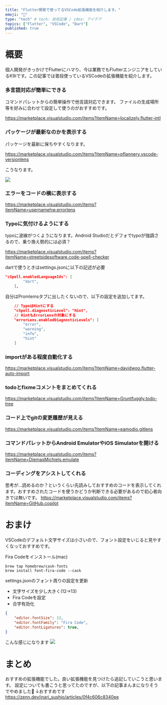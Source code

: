 ```yaml
---
title: "Flutter開発で使ってるVSCode拡張機能を紹介します。"
emoji: "👾"
type: "tech" # tech: 技術記事 / idea: アイデア
topics: ["Flutter", "VSCode", "Dart"]
published: true
---
```


# 概要
個人開発がきっかけでFlutterにハマり、今は業務でもFlutterエンジニアをしているK9iです。この記事では普段使っているVSCodeの拡張機能を紹介します。

### 多言語対応が簡単にできる
コマンドパレットからの簡単操作で他言語対応できます。
ファイルの生成場所等を好みに合わせて設定して使うのがおすすめです。

https://marketplace.visualstudio.com/items?itemName=localizely.flutter-intl
### パッケージが最新なのかを表示する
パッケージを最新に保ちやすくなります。

https://marketplace.visualstudio.com/items?itemName=pflannery.vscode-versionlens

こうなります。

![](https://storage.googleapis.com/zenn-user-upload/c981c5536577-20211209.png)

### エラーをコードの横に表示する

https://marketplace.visualstudio.com/items?itemName=usernamehw.errorlens

### Typoに気付けるようにする
typoに波線がつくようになります。Android Studioだとデフォでtypoが強調さるので、乗り換え勢的には必須？

https://marketplace.visualstudio.com/items?itemName=streetsidesoftware.code-spell-checker

dartで使うときはsettings.jsonに以下の記述が必要
```json:settings.json
"cSpell.enabledLanguageIds": [
        "dart",
    ],
```
自分はPromlemsタブに出したくないので、以下の設定を追加してます。
```json:settings.json
    // TypoはHintにする
    "cSpell.diagnosticLevel": "Hint",
    // HintもErrorLensの対象にする
    "errorLens.enabledDiagnosticLevels": [
        "error",
        "warning",
        "info",
        "hint"
    ]
```

### importがある程度自動化する

https://marketplace.visualstudio.com/items?itemName=davidwoo.flutter-auto-import

### todoとfixmeコメントをまとめてくれる

https://marketplace.visualstudio.com/items?itemName=Gruntfuggly.todo-tree

### コード上でgitの変更履歴が見える

https://marketplace.visualstudio.com/items?itemName=eamodio.gitlens

### コマンドパレットからAndroid EmulatorやiOS Simulatorを開ける

https://marketplace.visualstudio.com/items?itemName=DiemasMichiels.emulate

### コーディングをアシストしてくれる
思考が…読めるのか？というくらい先読みしておすすめのコードを表示してくれます。おすすめされたコードを使うかどうか判断できる必要があるので初心者向きでは無いです。
https://marketplace.visualstudio.com/items?itemName=GitHub.copilot

# おまけ
VSCodeのデフォルト文字サイズは小さいので、フォント設定をいじると見やすくなっておすすめです。

Fira Codeをインストール(mac)
```
brew tap homebrew/cask-fonts
brew install font-fira-code --cask
```
settings.jsonのフォント周りの設定を更新
- 文字サイズを少し大きく(12->13)
- Fira Codeを設定
- 合字有効化
```json:settings.json
{
    "editor.fontSize": 13,
    "editor.fontFamily": "Fira Code",
    "editor.fontLigatures": true,
}
```
こんな感じになります
![](https://storage.googleapis.com/zenn-user-upload/a53185aea7b3-20211209.png)

# まとめ
おすすめの拡張機能でした。良い拡張機能を見つけたら追記していこうと思います。
設定についても書こうと思ってたのですが、以下の記事まんまになりそうでやめました🥺
↓おすすめです
https://zenn.dev/inari_sushio/articles/0f4c606c8340ee